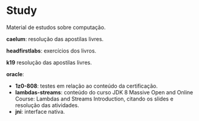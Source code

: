 # Study
Material de estudos sobre computação.

**caelum**: resolução das apostilas livres.


**headfirstlabs**: exercícios dos livros.


**k19** resolução das apostilas livres.


**oracle**:
*   **1z0-808**: testes em relação ao conteúdo da certificação.
*   **lambdas-streams**: conteúdo do curso JDK 8 Massive Open and Online Course: Lambdas and Streams Introduction, citando os slides e resolução das atividades.
*   **jni**: interface nativa.

